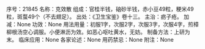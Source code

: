 序号：21845
名称：克效散
组成：官桂半钱，硇砂半钱，赤小豆49粒，粳米49粒，斑蝥49个（不去翅足）。
出处：《卫生宝鉴》卷十三。
主治：疬子疮。
加减：None
功效：None
用法用量：初服1字，次服2字，次服3字，次服4字，煎樟柳根汤空心调服。小便淋沥为效。如恶心呕吐黄水，无妨。
制备方法：上研为末。
临床应用：None
各家论述：None
用药禁忌：None
附注：None
